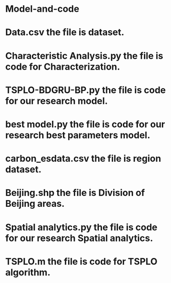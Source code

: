 # Model-and-code
# Data.csv the file is dataset.
# Characteristic Analysis.py the file is code for Characterization.
# TSPLO-BDGRU-BP.py the file is code for our research model.
# best model.py the file is code for our research best parameters model.
# carbon_esdata.csv the file is region dataset.
# Beijing.shp the file is Division of Beijing areas.
# Spatial analytics.py the file is code for our research Spatial analytics.
# TSPLO.m the file is code for TSPLO algorithm.
